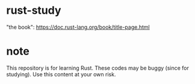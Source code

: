 # rust-study
"the book": https://doc.rust-lang.org/book/title-page.html

# note
This repository is for learning Rust.
These codes may be buggy (since for studying). Use this content at your own risk.
